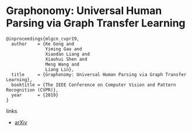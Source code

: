 # Graphonomy: Universal Human Parsing via Graph Transfer Learning

```
@inproceedings{mlgcn_cvpr19,
  author    = {Ke Gong and
               Yiming Gao and
               Xiaodan Liang and
               Xiaohui Shen and
               Meng Wang and
               Liang Lin},
  title     = {Graphonomy: Universal Human Parsing via Graph Transfer Learning},
  booktitle = {The IEEE Conference on Computer Vision and Pattern Recognition (CVPR)},
  year      = {2019}
}
```

links
- [arXiv](https://arxiv.org/abs/1904.04536)
